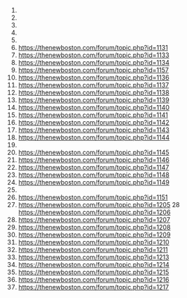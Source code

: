 1.
2.
3.
4.
5.
6. https://thenewboston.com/forum/topic.php?id=1131
7. https://thenewboston.com/forum/topic.php?id=1133
8. https://thenewboston.com/forum/topic.php?id=1134
9. https://thenewboston.com/forum/topic.php?id=1157
10. https://thenewboston.com/forum/topic.php?id=1136
11. https://thenewboston.com/forum/topic.php?id=1137
12. https://thenewboston.com/forum/topic.php?id=1138
13. https://thenewboston.com/forum/topic.php?id=1139
14. https://thenewboston.com/forum/topic.php?id=1140
15. https://thenewboston.com/forum/topic.php?id=1141
16. https://thenewboston.com/forum/topic.php?id=1142
17. https://thenewboston.com/forum/topic.php?id=1143
18. https://thenewboston.com/forum/topic.php?id=1144
19.
20. https://thenewboston.com/forum/topic.php?id=1145
21. https://thenewboston.com/forum/topic.php?id=1146
22. https://thenewboston.com/forum/topic.php?id=1147
23. https://thenewboston.com/forum/topic.php?id=1148
24. https://thenewboston.com/forum/topic.php?id=1149
25.
26. https://thenewboston.com/forum/topic.php?id=1151
27. https://thenewboston.com/forum/topic.php?id=1205
28 https://thenewboston.com/forum/topic.php?id=1206
29. https://thenewboston.com/forum/topic.php?id=1207
30. https://thenewboston.com/forum/topic.php?id=1208
31. https://thenewboston.com/forum/topic.php?id=1209
32. https://thenewboston.com/forum/topic.php?id=1210
33. https://thenewboston.com/forum/topic.php?id=1211
34. https://thenewboston.com/forum/topic.php?id=1213
35. https://thenewboston.com/forum/topic.php?id=1214
36. https://thenewboston.com/forum/topic.php?id=1215
37. https://thenewboston.com/forum/topic.php?id=1216
38. https://thenewboston.com/forum/topic.php?id=1217

